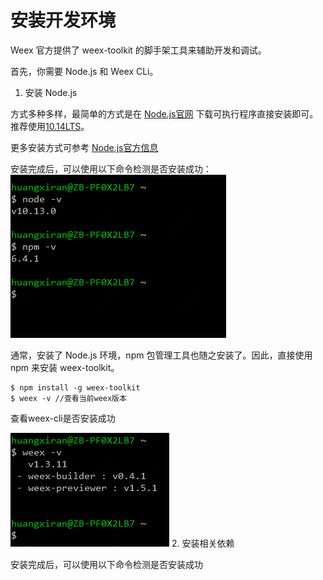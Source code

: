 # 安装开发环境
Weex 官方提供了 weex-toolkit 的脚手架工具来辅助开发和调试。

首先，你需要 Node.js 和 Weex CLi。
1. 安装 Node.js

  方式多种多样，最简单的方式是在 [Node.js官网](https://nodejs.org/) 下载可执行程序直接安装即可。推荐使用[10.14LTS](https://nodejs.org/dist/v10.14.1/node-v10.14.1-x64.msi)。

  更多安装方式可参考 [Node.js官方信息](https://nodejs.org/en/download/)

  安装完成后，可以使用以下命令检测是否安装成功：
  ![node info](resource/node_version.png)

  通常，安装了 Node.js 环境，npm 包管理工具也随之安装了。因此，直接使用 npm 来安装 weex-toolkit。
  ```
  $ npm install -g weex-toolkit
  $ weex -v //查看当前weex版本
  ```

  查看weex-cli是否安装成功

  ![weex info](resource/weex_info.png)
2. 安装相关依赖


安装完成后，可以使用以下命令检测是否安装成功

#
